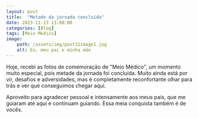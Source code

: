 ```yaml
---
layout: post
title:  "Metade da jornada concluída"
date: 2023-11-13 13:00:00
categories: [Blog]
tags: [Meio Médico]
image: 
    path: /assets/img/post31image1.jpg
    alt: Eu, meu pai e minha mãe
---
```


Hoje, recebi as fotos de comemoração de "Meio Médico", um momento muito especial, pois metade da jornada foi concluída. Muito ainda está por vir, desafios e adversidades, mas é completamente reconfortante olhar para trás e ver que conseguimos chegar aqui.

Aproveito para agradecer pessoal e intensamente aos meus pais, que me guiaram até aqui e continuam guiando. Essa meia conquista também é de vocês.